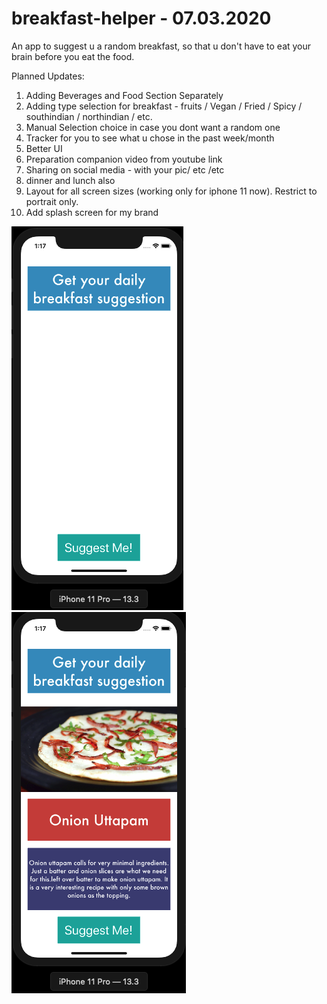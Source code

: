 # breakfast-helper - 07.03.2020
An app to suggest u a random breakfast, so that u don't have to eat your brain before you eat the food.

Planned Updates:
1. Adding Beverages and Food Section Separately
2. Adding type selection for breakfast - fruits / Vegan / Fried / Spicy / southindian / northindian / etc.
3. Manual Selection choice in case you dont want a random one
4. Tracker for you to see what u chose in the past week/month
5. Better UI
6. Preparation companion video from youtube link
7. Sharing on social media - with your pic/ etc /etc 
8. dinner and lunch also
9. Layout for all screen sizes (working only for iphone 11 now). Restrict to portrait only.
10. Add splash screen for my brand

![app image 1 for v1](showcaseImages/V1_1.png) &nbsp; &nbsp; &nbsp; &nbsp; &nbsp; ![app image 2 for v1](showcaseImages/V1_2.png)
